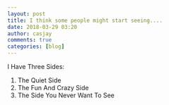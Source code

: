 ```yaml
---
layout: post
title: I think some people might start seeing....
date: 2018-03-29 03:20
author: casjay
comments: true
categories: [blog]
---
```


I Have Three Sides:  

1. The Quiet Side  
2. The Fun And Crazy Side  
3. The Side You Never Want To See  
